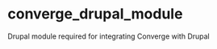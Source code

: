converge_drupal_module
======================

Drupal module required for integrating Converge with Drupal
